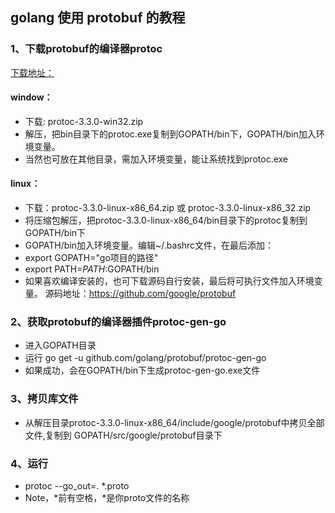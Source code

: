 ## golang 使用 protobuf 的教程

### 1、下载protobuf的编译器protoc

[下载地址：](https://github.com/google/protobuf/releases)
#### window：
 * 下载: protoc-3.3.0-win32.zip
 * 解压，把bin目录下的protoc.exe复制到GOPATH/bin下，GOPATH/bin加入环境变量。
 * 当然也可放在其他目录，需加入环境变量，能让系统找到protoc.exe
#### linux：
 * 下载：protoc-3.3.0-linux-x86_64.zip 或 protoc-3.3.0-linux-x86_32.zip
 * 将压缩包解压，把protoc-3.3.0-linux-x86_64/bin目录下的protoc复制到GOPATH/bin下
 * GOPATH/bin加入环境变量。编辑~/.bashrc文件，在最后添加：
 * export GOPATH="go项目的路径"
 * export PATH=$PATH:$GOPATH/bin
 * 如果喜欢编译安装的，也可下载源码自行安装，最后将可执行文件加入环境变量。
    源码地址：https://github.com/google/protobuf

### 2、获取protobuf的编译器插件protoc-gen-go
 * 进入GOPATH目录
 * 运行 go get -u github.com/golang/protobuf/protoc-gen-go
 * 如果成功，会在GOPATH/bin下生成protoc-gen-go.exe文件

### 3、拷贝库文件
* 从解压目录protoc-3.3.0-linux-x86_64/include/google/protobuf中拷贝全部文件,复制到 GOPATH/src/google/protobuf目录下

### 4、运行
 * protoc --go_out=. *.proto
 * Note，*前有空格，*是你proto文件的名称
    



